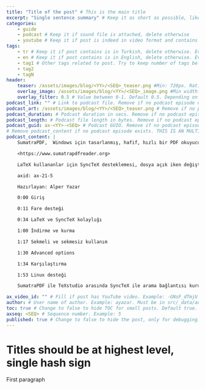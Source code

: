 ```yaml
---
title: "Title of the post" # This is the main title
excerpt: "Single sentence summary" # Keep it as short as possible, like a tweet <140 chars. This appears on blog listing and below title
categories:
    - guide
    - podcast # Keep it if sound file is attached, delete otherwise
    - youtube # Keep it if post is indeed in video format and contains video (not embedded, the content is video), delete otherwise
tags:
    - tr # Keep it if post contains is in Turkish, delete otherwise. Even if we don't prefer, a post may have both tr and en tag.
    - en # Keep it if post contains is in English, delete otherwise. Even if we don't prefer, a post may have both tr and en tag.
    - tag1 # Other tags related to post. Try to keep number of tags below 5 and try to use previously used tags as possible.
    - tag2
    - tagN
header:
    teaser: /assets/images/blog/<YY>/<SEQ>_teaser.png #Min: 720px. Ratio: 16x9. Prefer png. Example: /assets/images/blog/21/5_teaser.png
    overlay_image: /assets/images/blog/<YY>/<SEQ>_image.png #Min width: 1920px. Ratio: 16x9. Prefer png but jpeg is mostly OK. On widescreens, only horizontal center will be shown thus try to keep content on center horizontal bar. Example: /assets/images/blog/21/5_image.png
    overlay_filter: 0.5 # Value between 0-1. Default 0.5. Depending on color spectrum of overlay_image, adjust by trying. Higher value if image is bright.
podcast_link: "" # Link to podcast file. Remove if no podcast episode exists. Example: https://www.alperyazar.com/downloads/asynxdev/podcast/21/ax-21-5.m4a
podcast_art: /assets/images/blog/<YY>/<SEQ>_teaser.png # Remove if no podcast episode exists.
podcast_duration: # Podcast duration in secs. Remove if no podcast episode exists. Example: 126
podcast_length: # Podcast file length in bytes. Remove if no podcast episode exists. Example: 2042945
podcast_guid: ax-<YY>-<SEQ> # Podcast GUIO. Remove if no podcast episode exists. Example: ax-21-5
# Remove podcast_content if no podcast episode exists. THIS IS AN MULTI LINE EXAMPLE. Supports simple markdown. Typically this is description text of YouTube video if the post also has a video.
podcast_content: |
    SumatraPDF,  Windows için tasarlanmış, hafif, hızlı bir PDF okuyucusu.

    <https://www.sumatrapdfreader.org>

    LaTeX kullananlar için SyncTeX desteklemesi, dosya açık iken değiştirilmesine izin vermesi gibi bir çok güzel özelliği bulunuyor. Bu videoda kısaca özelliklerini tanıtıyoruz.

    axid: ax-21-5

    Hazırlayan: Alper Yazar

    0:00 Giriş

    0:11 Fare desteği

    0:34 LaTeX ve SyncTeX kolaylığı

    1:00 İndirme ve kurma

    1:17 Sekmeli ve sekmesiz kullanım

    1:30 Advanced options

    1:34 Karşılaştırma

    1:53 Linux desteği

    SumatraPDF ile TeXstudio arasında SyncTeX ile arama bağlantısı kurulumunu anlattığımız ax-21-6 nolu yazımız (İngilice): <https://asynx.dev/blog/2021/10/sumatrapdf-texstudio-synctex-search-link.html>

ax_video_id: "" # Fill if post has YouTube video. Example: -GNsF_dTmjU for https://www.youtube.com/watch?v=-GNsF_dTmjU
author: # User name of author. Example: ayazar. Must be in src/_data/authors.yml
toc: true # Change to false to hide TOC for small posts. Default true.
axseq: <SEQ> # Sequence number. Example: 5
published: true # Change to false to hide the post, only for debugging. Default true.
---
```


# Titles should be at highest level, single hash sign

First paragraph

